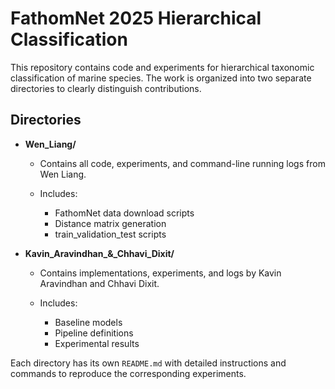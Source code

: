# FathomNet 2025 Hierarchical Classification

This repository contains code and experiments for hierarchical taxonomic classification of marine species. The work is organized into two separate directories to clearly distinguish contributions.

## Directories

* **Wen\_Liang/**

  * Contains all code, experiments, and command-line running logs from Wen Liang.
  * Includes:

    * FathomNet data download scripts
    * Distance matrix generation
    * train_validation_test scripts

* **Kavin\_Aravindhan\_&\_Chhavi\_Dixit/**

  * Contains implementations, experiments, and logs by Kavin Aravindhan and Chhavi Dixit.
  * Includes:

    * Baseline models
    * Pipeline definitions
    * Experimental results

Each directory has its own `README.md` with detailed instructions and commands to reproduce the corresponding experiments.


